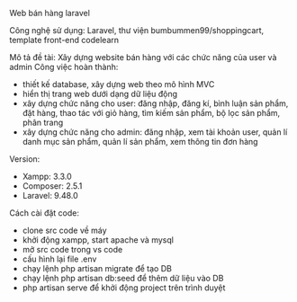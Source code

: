 Web bán hàng laravel

Công nghệ sử dụng: Laravel, thư viện bumbummen99/shoppingcart, template front-end codelearn

Mô tả đề tài: Xây dựng website bán hàng với các chức năng của user và admin
Công việc hoàn thành:
- thiết kế database, xây dựng web theo mô hình MVC
- hiển thị trang web dưới dạng dữ liệu động
- xây dựng chức năng cho user: đăng nhập, đăng kí, bình luận sản phẩm, đặt hàng, thao tác với giỏ hàng, tìm kiếm sản phẩm, bộ lọc sản phẩm, phân trang
- xây dựng chức năng cho admin: đăng nhập, xem tài khoản user, quản lí danh mục sản phẩm, quản lí sản phẩm, xem thông tin đơn hàng


Version: 
- Xampp: 3.3.0
- Composer: 2.5.1
- Laravel: 9.48.0

Cách cài đặt code:
- clone src code về máy
- khởi động xampp, start apache và mysql
- mở src code trong vs code
- cấu hình lại file .env
- chạy lệnh php artisan migrate để tạo DB
- chạy lệnh php artisan db:seed để thêm dữ liệu vào DB
- php artisan serve để khởi động project trên trình duyệt
